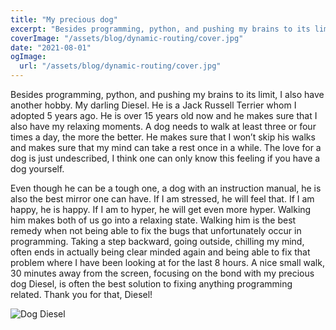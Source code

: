 ```yaml
---
title: "My precious dog"
excerpt: "Besides programming, python, and pushing my brains to its limit, I also have another hobby. My darling Diesel."
coverImage: "/assets/blog/dynamic-routing/cover.jpg"
date: "2021-08-01"
ogImage:
  url: "/assets/blog/dynamic-routing/cover.jpg"
---
```


Besides programming, python, and pushing my brains to its limit, I also have another hobby. My darling Diesel. He is a Jack Russell Terrier whom I adopted 5 years ago. He is over 15 years old now and he makes sure that I also have my relaxing moments. A dog needs to walk at least three or  four times a day, the more the better. He makes sure that I won’t skip his walks and makes sure that my mind can take a rest once in a while. The love for a dog is just undescribed, I think one can only know this feeling if you have a dog yourself.

Even though he can be a tough one, a dog with an instruction manual, he is also the best mirror one can have. If I am stressed, he will feel that. If I am happy, he is happy. If I am to hyper, he will get even more hyper. Walking him makes both of us go into a relaxing state. Walking him is the best remedy when not being able to fix the bugs that unfortunately occur in programming. Taking a step backward, going outside, chilling my mind, often ends in actually being clear minded again and being able to fix that problem where I have been looking at for the last 8 hours. A nice small walk, 30 minutes away from the screen, focusing on the bond with my precious dog Diesel, is often the best solution to fixing anything programming related. Thank you for that, Diesel!

![Dog Diesel](/blog/my-precious-dog/diesel.jpg)